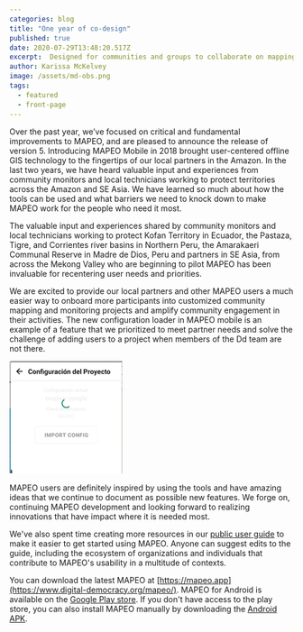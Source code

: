 ```yaml
---
categories: blog
title: "One year of co-design"
published: true
date: 2020-07-29T13:48:20.517Z
excerpt:  Designed for communities and groups to collaborate on mapping, monitoring, and documentation projects, MAPEO works entirely offline and communities retain control of their information.
author: Karissa McKelvey
image: /assets/md-obs.png
tags:
  - featured
  - front-page
---
```



Over the past year, we’ve focused on critical and fundamental improvements to
MAPEO, and are pleased to announce the release of version 5. Introducing MAPEO
Mobile in 2018 brought user-centered offline GIS technology to the fingertips
of our local partners in the Amazon. In the last two years, we have heard
valuable input and experiences from community monitors and local technicians
working to protect territories across the Amazon and SE Asia. We have learned
so much about how the tools can be used and what barriers we need to knock down
to make MAPEO work for the people who need it most.

The valuable input and experiences shared by community monitors and local
technicians working to protect Kofan Territory in Ecuador, the Pastaza, Tigre,
and Corrientes river basins in Northern Peru, the Amarakaeri Communal Reserve
in Madre de Dios, Peru and partners in SE Asia, from across the Mekong Valley
who are beginning to pilot MAPEO has been invaluable for recentering user needs
and priorities.

We are excited to provide our local partners and other MAPEO users a much
easier way to onboard more participants into customized community mapping and
monitoring projects and amplify community engagement in their activities. The
new configuration loader in MAPEO mobile is an example of a feature that we
prioritized to meet partner needs and solve the challenge of adding users to
a project when members of the Dd team are not there.

![](/assets/mm-config-loader.png "*Configuration loader in Mapeo Mobile*")

MAPEO users are definitely inspired by using the tools and have amazing ideas
that we continue to document as possible new features. We forge on, continuing
MAPEO development and looking forward to realizing innovations that have impact
where it is needed most.

We've also spent time creating more resources in our [public user
guide](https://docs.mapeo.app/) to make it easier to get started using MAPEO.
Anyone can suggest edits to the guide, including the ecosystem of organizations
and individuals that contribute to MAPEO's usability in a multitude of contexts.

You can download the latest MAPEO at
[https://mapeo.app](https://www.digital-democracy.org/mapeo/). MAPEO for
Android is available on the [Google Play
store](https://play.google.com/store/apps/details?id=com.mapeo&hl=en_US). If
you don't have access to the play store, you can also install MAPEO manually by
downloading the [Android
APK](https://www.digital-democracy.org/mapeo/latest/android).
